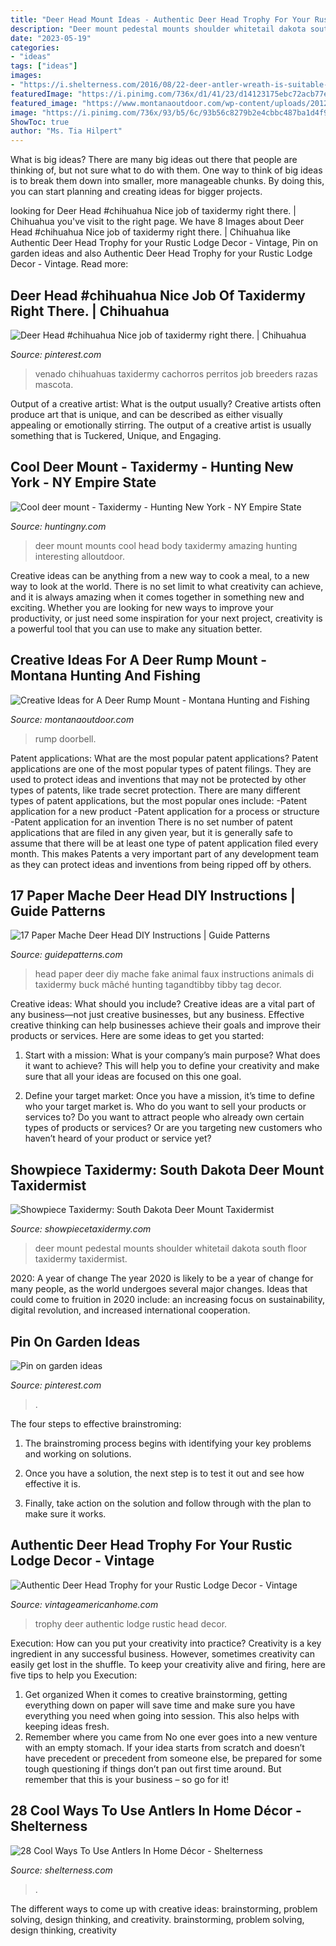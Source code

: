 ```yaml
---
title: "Deer Head Mount Ideas - Authentic Deer Head Trophy For Your Rustic Lodge Decor"
description: "Deer mount pedestal mounts shoulder whitetail dakota south floor taxidermy taxidermist"
date: "2023-05-19"
categories:
- "ideas"
tags: ["ideas"]
images:
- "https://i.shelterness.com/2016/08/22-deer-antler-wreath-is-suitable-for-any-season-especially-for-the-fall.jpg"
featuredImage: "https://i.pinimg.com/736x/d1/41/23/d14123175ebc72acb77e7671e8393901.jpg"
featured_image: "https://www.montanaoutdoor.com/wp-content/uploads/2012/11/3540786618_85cb58af18_z.jpg"
image: "https://i.pinimg.com/736x/93/b5/6c/93b56c8279b2e4cbbc487ba1d4f94b98.jpg"
ShowToc: true
author: "Ms. Tia Hilpert"
---
```



What is big ideas?
There are many big ideas out there that people are thinking of, but not sure what to do with them. One way to think of big ideas is to break them down into smaller, more manageable chunks. By doing this, you can start planning and creating ideas for bigger projects.

	

		
looking for Deer Head #chihuahua Nice job of taxidermy right there. | Chihuahua you've visit to the right page. We have 8 Images about Deer Head #chihuahua Nice job of taxidermy right there. | Chihuahua like Authentic Deer Head Trophy for your Rustic Lodge Decor - Vintage, Pin on garden ideas and also Authentic Deer Head Trophy for your Rustic Lodge Decor - Vintage. Read more:
		
    
## Deer Head #chihuahua Nice Job Of Taxidermy Right There. | Chihuahua

<img loading=lazy src="https://i.pinimg.com/736x/d1/41/23/d14123175ebc72acb77e7671e8393901.jpg" onerror="this.onerror=null;this.src='https://tse3.mm.bing.net/th?id=OIP.4kXAH2VgkU6lc77wC00ZpgHaLl&amp;pid=15.1';" alt="Deer Head #chihuahua Nice job of taxidermy right there. | Chihuahua">

_Source: pinterest.com_

>venado chihuahuas taxidermy cachorros perritos job breeders razas mascota. 

	

Output of a creative artist: What is the output usually?
Creative artists often produce art that is unique, and can be described as either visually appealing or emotionally stirring. The output of a creative artist is usually something that is Tuckered, Unique, and Engaging.

    
## Cool Deer Mount - Taxidermy - Hunting New York - NY Empire State

<img loading=lazy src="https://huntingny.com/forums/uploads/monthly_2018_03/28167797_1845933992085105_863609429651299279_n.jpg.05b46b7ac2799cb64af41a94ab7d7f9e.jpg" onerror="this.onerror=null;this.src='https://tse4.mm.bing.net/th?id=OIP.gT5o4HOjQZWjVw9x11ao7gHaJ4&amp;pid=15.1';" alt="Cool deer mount - Taxidermy - Hunting New York - NY Empire State">

_Source: huntingny.com_

>deer mount mounts cool head body taxidermy amazing hunting interesting alloutdoor. 

	

Creative ideas can be anything from a new way to cook a meal, to a new way to look at the world. There is no set limit to what creativity can achieve, and it is always amazing when it comes together in something new and exciting. Whether you are looking for new ways to improve your productivity, or just need some inspiration for your next project, creativity is a powerful tool that you can use to make any situation better.

    
## Creative Ideas For A Deer Rump Mount - Montana Hunting And Fishing

<img loading=lazy src="https://www.montanaoutdoor.com/wp-content/uploads/2012/11/3540786618_85cb58af18_z.jpg" onerror="this.onerror=null;this.src='https://tse1.mm.bing.net/th?id=OIP.YehSmuHrdEx1BBtaL_X9MgHaFj&amp;pid=15.1';" alt="Creative Ideas for A Deer Rump Mount - Montana Hunting and Fishing">

_Source: montanaoutdoor.com_

>rump doorbell. 

	

Patent applications: What are the most popular patent applications?
Patent applications are one of the most popular types of patent filings. They are used to protect ideas and inventions that may not be protected by other types of patents, like trade secret protection. 
 There are many different types of patent applications, but the most popular ones include: 
-Patent application for a new product 
-Patent application for a process or structure 
-Patent application for an invention 
There is no set number of patent applications that are filed in any given year, but it is generally safe to assume that there will be at least one type of patent application filed every month. This makes Patents a very important part of any development team as they can protect ideas and inventions from being ripped off by others.

    
## 17 Paper Mache Deer Head DIY Instructions | Guide Patterns

<img loading=lazy src="http://www.guidepatterns.com/wp-content/uploads/2015/09/Paper-Mache-Fake-Deer-Head.jpg" onerror="this.onerror=null;this.src='https://tse2.mm.bing.net/th?id=OIP.YBzMtaE6u9CuwhB454gwYAHaKX&amp;pid=15.1';" alt="17 Paper Mache Deer Head DIY Instructions | Guide Patterns">

_Source: guidepatterns.com_

>head paper deer diy mache fake animal faux instructions animals di taxidermy buck mâché hunting tagandtibby tibby tag decor. 

	

Creative ideas: What should you include?
Creative ideas are a vital part of any business—not just creative businesses, but any business. Effective creative thinking can help businesses achieve their goals and improve their products or services. Here are some ideas to get you started:
1. Start with a mission: What is your company’s main purpose? What does it want to achieve? This will help you to define your creativity and make sure that all your ideas are focused on this one goal.

2. Define your target market: Once you have a mission, it’s time to define who your target market is. Who do you want to sell your products or services to? Do you want to attract people who already own certain types of products or services? Or are you targeting new customers who haven’t heard of your product or service yet?

    
## Showpiece Taxidermy: South Dakota Deer Mount Taxidermist

<img loading=lazy src="http://www.showpiecetaxidermy.com/wp-content/uploads/2015/08/20121203-whitetail-deer-pedestal-shoulder-mount.jpg" onerror="this.onerror=null;this.src='https://tse4.mm.bing.net/th?id=OIP.7pxpMP8G8i3kUUdm4ueEjwHaJ4&amp;pid=15.1';" alt="Showpiece Taxidermy: South Dakota Deer Mount Taxidermist">

_Source: showpiecetaxidermy.com_

>deer mount pedestal mounts shoulder whitetail dakota south floor taxidermy taxidermist. 

	

2020: A year of change
The year 2020 is likely to be a year of change for many people, as the world undergoes several major changes. Ideas that could come to fruition in 2020 include: an increasing focus on sustainability, digital revolution, and increased international cooperation.

    
## Pin On Garden Ideas

<img loading=lazy src="https://i.pinimg.com/736x/93/b5/6c/93b56c8279b2e4cbbc487ba1d4f94b98.jpg" onerror="this.onerror=null;this.src='https://tse1.mm.bing.net/th?id=OIP.oUPLaZLl9rD8MRzo3jzFigHaJ3&amp;pid=15.1';" alt="Pin on garden ideas">

_Source: pinterest.com_

>. 

	

The four steps to effective brainstroming:
1. The brainstroming process begins with identifying your key problems and working on solutions.
2. Once you have a solution, the next step is to test it out and see how effective it is.

3. Finally, take action on the solution and follow through with the plan to make sure it works.

    
## Authentic Deer Head Trophy For Your Rustic Lodge Decor - Vintage

<img loading=lazy src="http://www.vintageamericanhome.com/wp-content/uploads/2015/10/trophy.jpeg" onerror="this.onerror=null;this.src='https://tse1.mm.bing.net/th?id=OIP.dAiNlwa5WUk-fGynzSS5bgHaFC&amp;pid=15.1';" alt="Authentic Deer Head Trophy for your Rustic Lodge Decor - Vintage">

_Source: vintageamericanhome.com_

>trophy deer authentic lodge rustic head decor. 

	

Execution: How can you put your creativity into practice?
Creativity is a key ingredient in any successful business. However, sometimes creativity can easily get lost in the shuffle. To keep your creativity alive and firing, here are five tips to help you Execution:
1. Get organized
When it comes to creative brainstorming, getting everything down on paper will save time and make sure you have everything you need when going into session. This also helps with keeping ideas fresh.
2. Remember where you came from
No one ever goes into a new venture with an empty stomach. If your idea starts from scratch and doesn’t have precedent or precedent from someone else, be prepared for some tough questioning if things don’t pan out first time around. But remember that this is your business – so go for it!

    
## 28 Cool Ways To Use Antlers In Home Décor - Shelterness

<img loading=lazy src="https://i.shelterness.com/2016/08/22-deer-antler-wreath-is-suitable-for-any-season-especially-for-the-fall.jpg" onerror="this.onerror=null;this.src='https://tse3.mm.bing.net/th?id=OIP.TLltIljhF1iJOO9RwcsFOwHaJ4&amp;pid=15.1';" alt="28 Cool Ways To Use Antlers In Home Décor - Shelterness">

_Source: shelterness.com_

>. 

	

The different ways to come up with creative ideas: brainstorming, problem solving, design thinking, and creativity.
brainstorming, problem solving, design thinking, creativity

